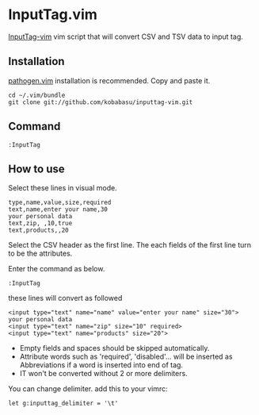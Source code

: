 InputTag.vim
============

[InputTag-vim](https://github.com/kobabasu/inputtag-vim) vim script that will convert CSV and TSV data to input tag.

Installation
------------

[pathogen.vim](https://github.com/tpope/vim-pathogen) installation is recommended.
Copy and paste it.

    cd ~/.vim/bundle
    git clone git://github.com/kobabasu/inputtag-vim.git


Command
-----

    :InputTag

How to use
-----

Select these lines in visual mode.

    type,name,value,size,required
    text,name,enter your name,30
    your personal data
    text,zip, ,10,true
    text,products,,20

Select the CSV header as the first line.
The each fields of the first line turn to be the attributes.

Enter the command as below.

    :InputTag

these lines will convert as followed

    <input type="text" name="name" value="enter your name" size="30">
    your personal data
    <input type="text" name="zip" size="10" required>
    <input type="text" name="products" size="20">

* Empty fields and spaces should be skipped automatically.
* Attribute words such as 'required', 'disabled'... will be inserted as Abbreviations if a word is inserted into end of tag.
* IT won't be converted without 2 or more delimiters.

You can change delimiter. add this to your vimrc:

    let g:inputtag_delimiter = '\t'
